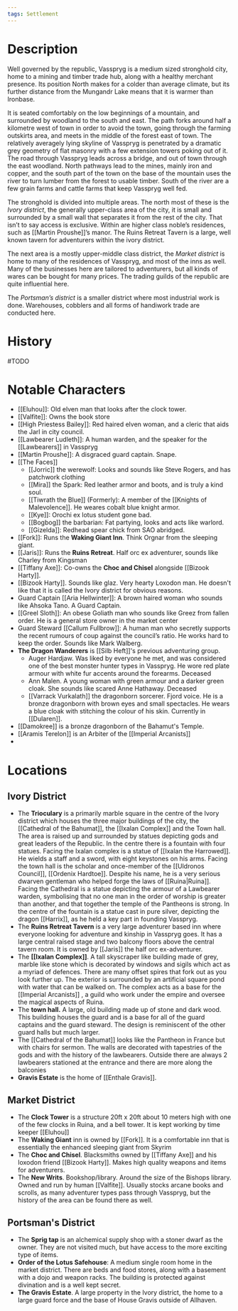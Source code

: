 ```yaml
---
tags: Settlement
---
```

# Description
Well governed by the republic, Vasspryg is a medium sized stronghold city, home to a mining and timber trade hub, along with a healthy merchant presence. Its position North makes for a colder than average climate, but its further distance from the Mungandr Lake means that it is warmer than Ironbase.

It is seated comfortably on the low beginnings of a mountain, and surrounded by woodland to the south and east. The path forks around half a kilometre west of town in order to avoid the town, going through the farming outskirts area, and meets in the middle of the forest east of town. The relatively averagely lying skyline of Vasspryg is penetrated by a dramatic grey geometry of flat masonry with a few extension towers poking out of it. The road through Vasspryg leads across a bridge, and out of town through the east woodland. North pathways lead to the mines, mainly iron and copper, and the south part of the town on the base of the mountain uses the river to turn lumber from the forest to usable timber. South of the river are a few grain farms and cattle farms that keep Vasspryg well fed.

The stronghold is divided into multiple areas. The north most of these is the *Ivory district*, the generally upper-class area of the city, it is small and surrounded by a small wall that separates it from the rest of the city. That isn’t to say access is exclusive. Within are higher class noble’s residences, such as [[Martin Proushe]]’s manor. The Ruins Retreat Tavern is a large, well known tavern for adventurers within the ivory district.

The next area is a mostly upper-middle class district, the *Market district* is home to many of the residences of Vasspryg, and most of the inns as well. Many of the businesses here are tailored to adventurers, but all kinds of wares can be bought for many prices. The trading guilds of the republic are quite influential here. 

The *Portsman’s district* is a smaller district where most industrial work is done. Warehouses, cobblers and all forms of handiwork trade are conducted here.
# History
#TODO 
# Notable Characters
- [[Eluhou]]: Old elven man that looks after the clock tower.
- [[Valfite]]: Owns the book store
- [[High Priestess Bailey]]: Red haired elven woman, and a cleric that aids the Jarl in city council.
- [[Lawbearer Ludleth]]: A human warden, and the speaker for the [[Lawbearers]] in Vasspryg
- [[Martin Proushe]]: A disgraced guard captain. Snape.
- [[The Faces]]
	- [[Jorric]] the werewolf: Looks and sounds like Steve Rogers, and has patchwork clothing
	- [[Mira]] the Spark: Red leather armor and boots, and is truly a kind soul.
	- [[Tiwrath the Blue]] (Formerly): A member of the [[Knights of Malevolence]]. He weares cobalt blue knight armor.
	- [[Kye]]: Orochi ex lotus student gone bad.
	- [[Bogbog]] the barbarian: Fat partying, looks and acts like warlord.
	- [[Gizelda]]: Redhead spear chick from SAO abridged.
- [[Fork]]: Runs the **Waking Giant Inn**. Think Orgnar from the sleeping giant.
- [[Jaris]]: Runs the **Ruins Retreat**. Half orc ex adventurer, sounds like Charley from Kingsman
- [[Tiffany Axe]]: Co-owns the **Choc and Chisel** alongside [[Bizook Harty]].
- [[Bizook Harty]]. Sounds like glaz. Very hearty Loxodon man. He doesn't like that it is called the Ivory district for obvious reasons.
- Guard Captain [[Aria Hellwinter]]: A brown haired woman who sounds like Ahsoka Tano. A Guard Captain.
- [[Greel Sloth]]: An obese Goliath man who sounds like Greez from fallen order. He is a general store owner in the market center
- Guard Steward [[Callum Fullbrow]]: A human man who secretly supports the recent rumours of coup against the council’s ratio. He works hard to keep the order. Sounds like Mark Walberg.
- **The Dragon Wanderers** is [[Silb Heft]]'s previous adventuring group.
	- Auger Hardjaw. Was liked by everyone he met, and was considered one of the best monster hunter types in Vasspryg. He wore red plate armour with white fur accents around the forearms. Deceased
	- Ann Malen. A young woman with green armour and a darker green cloak. She sounds like scared Anne Hathaway. Deceased
	- [[Varrack Vurkalath]] the dragonborn sorcerer. Fjord voice. He is a bronze dragonborn with brown eyes and small spectacles. He wears a blue cloak with stitching the colour of his skin. Currently in [[Dularen]].
- [[Damokree]] is a bronze dragonborn of the Bahamut's Temple.
- [[Aramis Terelon]] is an Arbiter of the [[Imperial Arcanists]]
- 
# Locations
## Ivory District
- The **Trioculary** is a primarily marble square in the centre of the Ivory district which houses the three major buildings of the city, the [[Cathedral of the Bahumat]], the [[Ixalan Complex]] and the Town hall. The area is raised up and surrounded by statues depicting gods and great leaders of the Republic. In the centre there is a fountain with four statues. Facing the Ixalan complex is a statue of [[Ixalan the Harrowed]]. He wields a staff and a sword, with eight keystones on his arms. Facing the town hall is the scholar and once-member of the [[Uldronos Council]], [[Ordenix Hardtoe]]. Despite his name, he is a very serious dwarven gentleman who helped forge the laws of [[Ruina|Ruina]]. Facing the Cathedral is a statue depicting the armour of a Lawbearer warden, symbolising that no one man in the order of worship is greater than another, and that together the temple of the Pantheons is strong. In the centre of the fountain is a statue cast in pure silver, depicting the dragon [[Harrix]], as he held a key part in founding Vasspryg.
- The **Ruins Retreat Tavern** is a very large adventurer based inn where everyone looking for adventure and kinship in Vasspryg goes. It has a large central raised stage and two balcony floors above the central tavern room. It is owned by [[Jaris]] the half orc ex-adventurer.
- The **[[Ixalan Complex]]**. A tall skyscraper like building made of grey, marble like stone which is decorated by windows and sigils which act as a myriad of defences. There are many offset spires that fork out as you look further up. The exterior is surrounded by an artificial square pond with water that can be walked on. The complex acts as a base for the [[Imperial Arcanists]] , a guild who work under the empire and oversee the magical aspects of Ruina.
- The **town hall.** A large, old building made up of stone and dark wood. This building houses the guard and is a base for all of the guard captains and the guard steward. The design is reminiscent of the other guard halls but much larger.
- The [[Cathedral of the Bahumat]] looks like the Pantheon in France but with chairs for sermon. The walls are decorated with tapestries of the gods and with the history of the lawbearers. Outside there are always 2 lawbearers stationed at the entrance and there are more along the balconies
- **Gravis Estate** is the home of [[Enthale Gravis]].
## Market District
- The **Clock Tower** is a structure 20ft x 20ft about 10 meters high with one of the few clocks in Ruina, and a bell tower. It is kept working by time keeper [[Eluhou]]
- The **Waking Giant** inn is owned by [[Fork]]. It is a comfortable inn that is essentially the enhanced sleeping giant from Skyrim
- The **Choc and Chisel**. Blacksmiths owned by [[Tiffany Axe]] and his loxodon friend [[Bizook Harty]]. Makes high quality weapons and items for adventurers.
- The **New Writs**. Bookshop/library. Around the size of the Bishops library. Owned and run by human [[Valfite]]. Usually stocks arcane books and scrolls, as many adventurer types pass through Vasspryg, but the history of the area can be found there as well.
## Portsman's District
- The **Sprig tap** is an alchemical supply shop with a stoner dwarf as the owner. They are not visited much, but have access to the more exciting type of items.
- **Order of the Lotus Safehouse**: A medium single room home in the market district. There are beds and food stores, along with a basement with a dojo and weapon racks. The building is protected against divination and is a well kept secret.
- **The Gravis Estate**. A large property in the Ivory district, the home to a large guard force and the base of House Gravis outside of Allhaven.